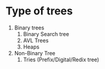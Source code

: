 # Type of trees

1.  Binary trees
    1. Binary Search tree
    2. AVL Trees
    3. Heaps
2.  Non-Binary Tree
    1. Tries (Prefix/Digital/Redix tree)
